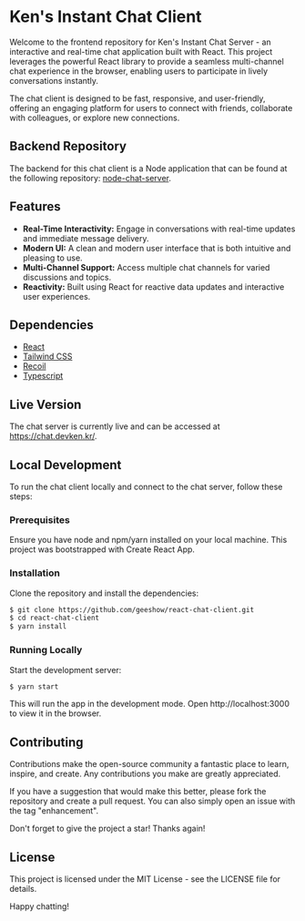 # Ken's Instant Chat Client
Welcome to the frontend repository for Ken's Instant Chat Server - an interactive and real-time chat application built with React. This project leverages the powerful React library to provide a seamless multi-channel chat experience in the browser, enabling users to participate in lively conversations instantly.

The chat client is designed to be fast, responsive, and user-friendly, offering an engaging platform for users to connect with friends, collaborate with colleagues, or explore new connections.

## Backend Repository
The backend for this chat client is a Node application that can be found at the following repository: [node-chat-server](https://github.com/geeshow/node-chat-server).

## Features
- **Real-Time Interactivity:** Engage in conversations with real-time updates and immediate message delivery.
- **Modern UI:** A clean and modern user interface that is both intuitive and pleasing to use.
- **Multi-Channel Support:** Access multiple chat channels for varied discussions and topics.
- **Reactivity:** Built using React for reactive data updates and interactive user experiences.

##  Dependencies
- [React](https://reactjs.org/)
- [Tailwind CSS](https://tailwindcss.com/)
- [Recoil](https://recoiljs.org/)
- [Typescript](https://www.typescriptlang.org/)

## Live Version
The chat server is currently live and can be accessed at https://chat.devken.kr/.

## Local Development
To run the chat client locally and connect to the chat server, follow these steps:

### Prerequisites
Ensure you have node and npm/yarn installed on your local machine. This project was bootstrapped with Create React App.

### Installation
Clone the repository and install the dependencies:

```bash
$ git clone https://github.com/geeshow/react-chat-client.git
$ cd react-chat-client
$ yarn install
```

### Running Locally
Start the development server:

```bash
$ yarn start
```
This will run the app in the development mode. Open http://localhost:3000 to view it in the browser.

## Contributing
Contributions make the open-source community a fantastic place to learn, inspire, and create. Any contributions you make are greatly appreciated.

If you have a suggestion that would make this better, please fork the repository and create a pull request. You can also simply open an issue with the tag "enhancement".

Don't forget to give the project a star! Thanks again!

## License
This project is licensed under the MIT License - see the LICENSE file for details.

Happy chatting!
